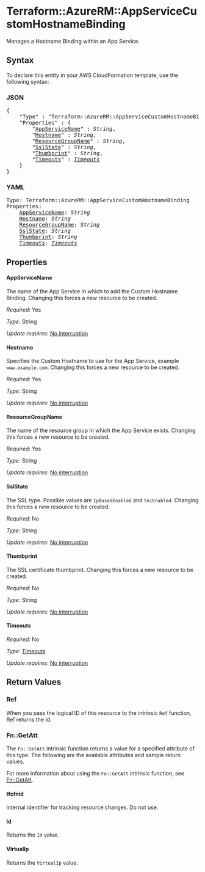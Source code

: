 # Terraform::AzureRM::AppServiceCustomHostnameBinding

Manages a Hostname Binding within an App Service.

## Syntax

To declare this entity in your AWS CloudFormation template, use the following syntax:

### JSON

<pre>
{
    "Type" : "Terraform::AzureRM::AppServiceCustomHostnameBinding",
    "Properties" : {
        "<a href="#appservicename" title="AppServiceName">AppServiceName</a>" : <i>String</i>,
        "<a href="#hostname" title="Hostname">Hostname</a>" : <i>String</i>,
        "<a href="#resourcegroupname" title="ResourceGroupName">ResourceGroupName</a>" : <i>String</i>,
        "<a href="#sslstate" title="SslState">SslState</a>" : <i>String</i>,
        "<a href="#thumbprint" title="Thumbprint">Thumbprint</a>" : <i>String</i>,
        "<a href="#timeouts" title="Timeouts">Timeouts</a>" : <i><a href="timeouts.md">Timeouts</a></i>
    }
}
</pre>

### YAML

<pre>
Type: Terraform::AzureRM::AppServiceCustomHostnameBinding
Properties:
    <a href="#appservicename" title="AppServiceName">AppServiceName</a>: <i>String</i>
    <a href="#hostname" title="Hostname">Hostname</a>: <i>String</i>
    <a href="#resourcegroupname" title="ResourceGroupName">ResourceGroupName</a>: <i>String</i>
    <a href="#sslstate" title="SslState">SslState</a>: <i>String</i>
    <a href="#thumbprint" title="Thumbprint">Thumbprint</a>: <i>String</i>
    <a href="#timeouts" title="Timeouts">Timeouts</a>: <i><a href="timeouts.md">Timeouts</a></i>
</pre>

## Properties

#### AppServiceName

The name of the App Service in which to add the Custom Hostname Binding. Changing this forces a new resource to be created.

_Required_: Yes

_Type_: String

_Update requires_: [No interruption](https://docs.aws.amazon.com/AWSCloudFormation/latest/UserGuide/using-cfn-updating-stacks-update-behaviors.html#update-no-interrupt)

#### Hostname

Specifies the Custom Hostname to use for the App Service, example `www.example.com`. Changing this forces a new resource to be created.

_Required_: Yes

_Type_: String

_Update requires_: [No interruption](https://docs.aws.amazon.com/AWSCloudFormation/latest/UserGuide/using-cfn-updating-stacks-update-behaviors.html#update-no-interrupt)

#### ResourceGroupName

The name of the resource group in which the App Service exists. Changing this forces a new resource to be created.

_Required_: Yes

_Type_: String

_Update requires_: [No interruption](https://docs.aws.amazon.com/AWSCloudFormation/latest/UserGuide/using-cfn-updating-stacks-update-behaviors.html#update-no-interrupt)

#### SslState

The SSL type. Possible values are `IpBasedEnabled` and `SniEnabled`. Changing this forces a new resource to be created.

_Required_: No

_Type_: String

_Update requires_: [No interruption](https://docs.aws.amazon.com/AWSCloudFormation/latest/UserGuide/using-cfn-updating-stacks-update-behaviors.html#update-no-interrupt)

#### Thumbprint

The SSL certificate thumbprint. Changing this forces a new resource to be created.

_Required_: No

_Type_: String

_Update requires_: [No interruption](https://docs.aws.amazon.com/AWSCloudFormation/latest/UserGuide/using-cfn-updating-stacks-update-behaviors.html#update-no-interrupt)

#### Timeouts

_Required_: No

_Type_: <a href="timeouts.md">Timeouts</a>

_Update requires_: [No interruption](https://docs.aws.amazon.com/AWSCloudFormation/latest/UserGuide/using-cfn-updating-stacks-update-behaviors.html#update-no-interrupt)

## Return Values

### Ref

When you pass the logical ID of this resource to the intrinsic `Ref` function, Ref returns the Id.

### Fn::GetAtt

The `Fn::GetAtt` intrinsic function returns a value for a specified attribute of this type. The following are the available attributes and sample return values.

For more information about using the `Fn::GetAtt` intrinsic function, see [Fn::GetAtt](https://docs.aws.amazon.com/AWSCloudFormation/latest/UserGuide/intrinsic-function-reference-getatt.html).

#### tfcfnid

Internal identifier for tracking resource changes. Do not use.

#### Id

Returns the <code>Id</code> value.

#### VirtualIp

Returns the <code>VirtualIp</code> value.


